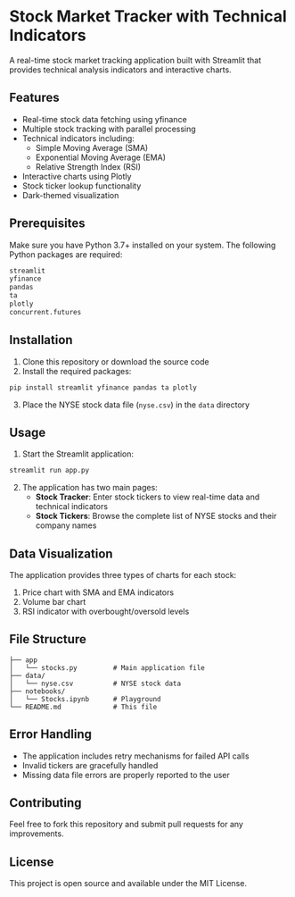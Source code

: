 # Stock Market Tracker with Technical Indicators

A real-time stock market tracking application built with Streamlit that provides technical analysis indicators and interactive charts.

## Features

- Real-time stock data fetching using yfinance
- Multiple stock tracking with parallel processing
- Technical indicators including:
  - Simple Moving Average (SMA)
  - Exponential Moving Average (EMA)
  - Relative Strength Index (RSI)
- Interactive charts using Plotly
- Stock ticker lookup functionality
- Dark-themed visualization

## Prerequisites

Make sure you have Python 3.7+ installed on your system. The following Python packages are required:

```bash
streamlit
yfinance
pandas
ta
plotly
concurrent.futures
```

## Installation

1. Clone this repository or download the source code
2. Install the required packages:
```bash
pip install streamlit yfinance pandas ta plotly
```
3. Place the NYSE stock data file (`nyse.csv`) in the `data` directory

## Usage

1. Start the Streamlit application:
```bash
streamlit run app.py
```

2. The application has two main pages:
   - **Stock Tracker**: Enter stock tickers to view real-time data and technical indicators
   - **Stock Tickers**: Browse the complete list of NYSE stocks and their company names

## Data Visualization

The application provides three types of charts for each stock:
1. Price chart with SMA and EMA indicators
2. Volume bar chart
3. RSI indicator with overbought/oversold levels

## File Structure

```
├── app                   
│   └── stocks.py         # Main application file
├── data/
│   └── nyse.csv          # NYSE stock data
├── notebooks/
│   └── Stocks.ipynb      # Playground
└── README.md             # This file
```

## Error Handling

- The application includes retry mechanisms for failed API calls
- Invalid tickers are gracefully handled
- Missing data file errors are properly reported to the user

## Contributing

Feel free to fork this repository and submit pull requests for any improvements.

## License

This project is open source and available under the MIT License.

